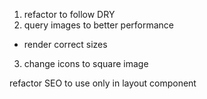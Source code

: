 1. refactor to follow DRY
2. query images to better performance

- render correct sizes

3. change icons to square image

refactor SEO to use only in layout component
